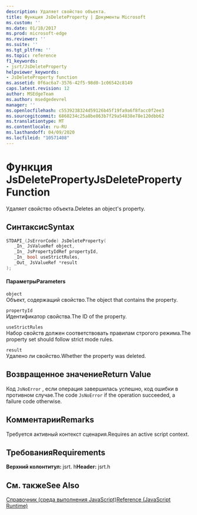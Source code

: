 ```yaml
---
description: Удаляет свойство объекта.
title: Функция JsDeleteProperty | Документы Microsoft
ms.custom: ''
ms.date: 01/18/2017
ms.prod: microsoft-edge
ms.reviewer: ''
ms.suite: ''
ms.tgt_pltfrm: ''
ms.topic: reference
f1_keywords:
- jsrt/JsDeleteProperty
helpviewer_keywords:
- JsDeleteProperty function
ms.assetid: 0f6ac6a7-3576-42f5-98d0-1c06542c8149
caps.latest.revision: 12
author: MSEdgeTeam
ms.author: msedgedevrel
manager: ''
ms.openlocfilehash: c5539238324d59126b45f19fa9a6f8facc0f2ee3
ms.sourcegitcommit: 6860234c25a8be863b7f29a54838e78e120dbb62
ms.translationtype: MT
ms.contentlocale: ru-RU
ms.lasthandoff: 04/09/2020
ms.locfileid: "10571408"
---
```

# <span data-ttu-id="b8b87-103">Функция JsDeleteProperty</span><span class="sxs-lookup"><span data-stu-id="b8b87-103">JsDeleteProperty Function</span></span>
<span data-ttu-id="b8b87-104">Удаляет свойство объекта.</span><span class="sxs-lookup"><span data-stu-id="b8b87-104">Deletes an object's property.</span></span>  
  
## <span data-ttu-id="b8b87-105">Синтаксис</span><span class="sxs-lookup"><span data-stu-id="b8b87-105">Syntax</span></span>  
  
```cpp  
STDAPI_(JsErrorCode) JsDeleteProperty(  
   _In_ JsValueRef object,  
   _In_ JsPropertyIdRef propertyId,  
   _In_ bool useStrictRules,  
   _Out_ JsValueRef *result  
);  
```  
  
#### <span data-ttu-id="b8b87-106">Параметры</span><span class="sxs-lookup"><span data-stu-id="b8b87-106">Parameters</span></span>  
 `object`  
 <span data-ttu-id="b8b87-107">Объект, содержащий свойство.</span><span class="sxs-lookup"><span data-stu-id="b8b87-107">The object that contains the property.</span></span>  
  
 `propertyId`  
 <span data-ttu-id="b8b87-108">Идентификатор свойства.</span><span class="sxs-lookup"><span data-stu-id="b8b87-108">The ID of the property.</span></span>  
  
 `useStrictRules`  
 <span data-ttu-id="b8b87-109">Набор свойств должен соответствовать правилам строгого режима.</span><span class="sxs-lookup"><span data-stu-id="b8b87-109">The property set should follow strict mode rules.</span></span>  
  
 `result`  
 <span data-ttu-id="b8b87-110">Удалено ли свойство.</span><span class="sxs-lookup"><span data-stu-id="b8b87-110">Whether the property was deleted.</span></span>  
  
## <span data-ttu-id="b8b87-111">Возвращенное значение</span><span class="sxs-lookup"><span data-stu-id="b8b87-111">Return Value</span></span>  
 <span data-ttu-id="b8b87-112">Код `JsNoError` , если операция завершилась успешно, код ошибки в противном случае.</span><span class="sxs-lookup"><span data-stu-id="b8b87-112">The code `JsNoError` if the operation succeeded, a failure code otherwise.</span></span>  
  
## <span data-ttu-id="b8b87-113">Комментарии</span><span class="sxs-lookup"><span data-stu-id="b8b87-113">Remarks</span></span>  
 <span data-ttu-id="b8b87-114">Требуется активный контекст сценария.</span><span class="sxs-lookup"><span data-stu-id="b8b87-114">Requires an active script context.</span></span>  
  
## <span data-ttu-id="b8b87-115">Требования</span><span class="sxs-lookup"><span data-stu-id="b8b87-115">Requirements</span></span>  
 <span data-ttu-id="b8b87-116">**Верхний колонтитул:** jsrt. h</span><span class="sxs-lookup"><span data-stu-id="b8b87-116">**Header:** jsrt.h</span></span>  
  
## <span data-ttu-id="b8b87-117">См. также</span><span class="sxs-lookup"><span data-stu-id="b8b87-117">See Also</span></span>  
 [<span data-ttu-id="b8b87-118">Справочник (среда выполнения JavaScript)</span><span class="sxs-lookup"><span data-stu-id="b8b87-118">Reference (JavaScript Runtime)</span></span>](../chakra-hosting/reference-javascript-runtime.md)